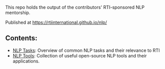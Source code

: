 This repo holds the output of the contributors' RTI-sponsored NLP mentorship.

Published at https://rtiinternational.github.io/nlp/

## Contents:
- [NLP Tasks](/nlp_tasks.md): Overview of common NLP tasks and their relevance to RTI 
- [NLP Tools](/nlp_tools.md): Collection of useful open-source NLP tools and their applications.
